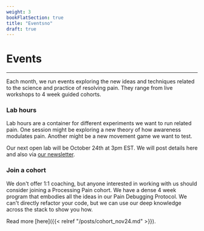 ```yaml
---
weight: 3
bookFlatSection: true
title: "Eventsno"
draft: true
---
```


# Events

---

Each month, we run events exploring the new ideas and techniques related to the science and practice of resolving pain. They range from live workshops to 4 week guided cohorts.

### **Lab hours**

Lab hours are a container for different experiments we want to run related pain. One session might be exploring a new theory of how awareness modulates pain. Another might be a new movement game we want to test. 

Our next open lab will be October 24th at 3pm EST. We will post details here and also via [our newsletter](https://landing.processing-pain.com/sign_up). 


### **Join a cohort**

We don't offer 1:1 coaching, but anyone interested in working with us should consider joining a Processing Pain cohort. We have a dense 4 week program that embodies all the ideas in our Pain Debugging Protocol. We can't directly refactor your code, but we can use our deep knowledge across the stack to show you how.

Read more [here]({{< relref "/posts/cohort_nov24.md" >}}).



